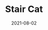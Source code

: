---
title: Stair Cat
id: stair-cat
license: CC BY 4.0
licenseUrl: https://creativecommons.org/licenses/by/4.0/legalcode
resolution: 3024x4032
date: 2021-08-02
camera: Google Pixel 4a
lens: Pixel 4a back camera
iso: 299
focalLength: 4.38mm
shutterSpeed: 1/50
aperture: f/1.73
---